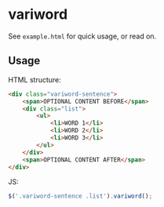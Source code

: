 # variword

See `example.html` for quick usage, or read on.

## Usage

HTML structure:

```html
<div class="variword-sentence">
	<span>OPTIONAL CONTENT BEFORE</span>
	<div class="list">
		<ul>
			<li>WORD 1</li>
			<li>WORD 2</li>
			<li>WORD 3</li>
		</ul>
	</div>
	<span>OPTIONAL CONTENT AFTER</span>
</div>
```

JS:

```javascript
$('.variword-sentence .list').variword();
```

